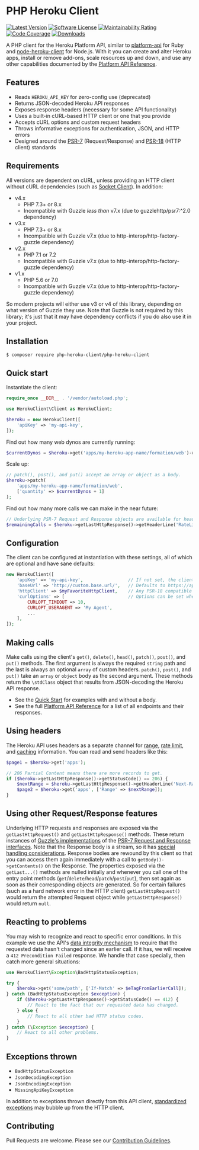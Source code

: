 # PHP Heroku Client
[![Latest Version](https://img.shields.io/github/release/TransitScreen/php-heroku-client.svg)](https://github.com/TransitScreen/php-heroku-client/releases)
[![Software License](https://img.shields.io/badge/license-MIT-brightgreen.svg)](LICENSE)
[![Maintainability Rating](https://sonarcloud.io/api/project_badges/measure?project=TransitScreen_php-heroku-client&metric=sqale_rating)](https://sonarcloud.io/summary/overall?id=TransitScreen_php-heroku-client)
[![Code Coverage](https://img.shields.io/sonar/coverage/TransitScreen_php-heroku-client/master?server=https%3A%2F%2Fsonarcloud.io)](https://sonarcloud.io/summary/overall?id=TransitScreen_php-heroku-client)
[![Downloads](https://img.shields.io/packagist/dt/php-heroku-client/php-heroku-client.svg)](https://packagist.org/packages/php-heroku-client/php-heroku-client)

A PHP client for the Heroku Platform API, similar to [platform-api](https://github.com/heroku/platform-api) for Ruby and [node-heroku-client](https://github.com/heroku/node-heroku-client) for Node.js. With it you can create and alter Heroku apps, install or remove add-ons, scale resources up and down, and use any other capabilities documented by the [Platform API Reference](https://devcenter.heroku.com/articles/platform-api-reference).

## Features
- Reads `HEROKU_API_KEY` for zero-config use (deprecated)
- Returns JSON-decoded Heroku API responses
- Exposes response headers (necessary for some API functionality)
- Uses a built-in cURL-based HTTP client or one that you provide
- Accepts cURL options and custom request headers
- Throws informative exceptions for authentication, JSON, and HTTP errors
- Designed around the [PSR-7](http://www.php-fig.org/psr/psr-7/) (Request/Response) and [PSR-18](https://www.php-fig.org/psr/psr-18/) (HTTP client) standards

## Requirements
All versions are dependent on cURL, unless providing an HTTP client without cURL dependencies (such as [Socket Client](http://docs.php-http.org/en/latest/clients/socket-client.html)). In addition:
- v4.x
  - PHP 7.3+ or 8.x
  - Incompatible with Guzzle _less than_ v7.x (due to guzzlehttp/psr7:^2.0 dependency)
- v3.x
  - PHP 7.3+ or 8.x
  - Incompatible with Guzzle v7.x (due to http-interop/http-factory-guzzle dependency)
- v2.x
  - PHP 7.1 or 7.2
  - Incompatible with Guzzle v7.x (due to http-interop/http-factory-guzzle dependency)
- v1.x
  - PHP 5.6 or 7.0
  - Incompatible with Guzzle v7.x (due to http-interop/http-factory-guzzle dependency)

So modern projects will either use v3 or v4 of this library, depending on what version of Guzzle they use. Note that Guzzle is not required by this library; it's just that it may have dependency conflicts if you do also use it in your project.

## Installation
```
$ composer require php-heroku-client/php-heroku-client
```

## Quick start
Instantiate the client:
```php
require_once __DIR__ . '/vendor/autoload.php';

use HerokuClient\Client as HerokuClient;

$heroku = new HerokuClient([
    'apiKey' => 'my-api-key',
]);
```
Find out how many web dynos are currently running:
```php
$currentDynos = $heroku->get('apps/my-heroku-app-name/formation/web')->quantity;
```
Scale up:
```php
// patch(), post(), and put() accept an array or object as a body.
$heroku->patch(
    'apps/my-heroku-app-name/formation/web',
    ['quantity' => $currentDynos + 1]
);
```
Find out how many more calls we can make in the near future:
```php
// Underlying PSR-7 Request and Response objects are available for header inspection and general debugging.
$remainingCalls = $heroku->getLastHttpResponse()->getHeaderLine('RateLimit-Remaining');
```

## Configuration
The client can be configured at instantiation with these settings, all of which are optional and have sane defaults:
```php
new HerokuClient([
    'apiKey' => 'my-api-key',                 // If not set, the client finds HEROKU_API_KEY (deprecated) or fails
    'baseUrl' => 'http://custom.base.url/',   // Defaults to https://api.heroku.com/
    'httpClient' => $myFavoriteHttpClient,    // Any PSR-18 compatible HTTP client
    'curlOptions' => [                        // Options can be set when using the default HTTP client
        CURLOPT_TIMEOUT => 10,
        CURLOPT_USERAGENT => 'My Agent',
        ...
    ],
]);
```

## Making calls
Make calls using the client's `get()`, `delete()`, `head()`, `patch()`, `post()`, and `put()` methods. The first argument is always the required `string` path and the last is always an optional `array` of custom headers. `patch()`, `post()`, and `put()` take an `array` or `object` body as the second argument. These methods return the `\stdClass` object that results from JSON-decoding the Heroku API response.
- See the [Quick Start](#quick-start) for examples with and without a body.
- See the full [Platform API Reference](https://devcenter.heroku.com/articles/platform-api-reference) for a list of all endpoints and their responses.

## Using headers
The Heroku API uses headers as a separate channel for [range](https://devcenter.heroku.com/articles/platform-api-reference#ranges), [rate limit](https://devcenter.heroku.com/articles/platform-api-reference#rate-limits), and [caching](https://devcenter.heroku.com/articles/platform-api-reference#caching) information. You can read and send headers like this:
```php
$page1 = $heroku->get('apps');

// 206 Partial Content means there are more records to get.
if ($heroku->getLastHttpResponse()->getStatusCode() == 206) {
    $nextRange = $heroku->getLastHttpResponse()->getHeaderLine('Next-Range');
    $page2 = $heroku->get('apps', ['Range' => $nextRange]);
}
```

## Using other Request/Response features
Underlying HTTP requests and responses are exposed via the `getLastHttpRequest()` and `getLastHttpResponse()` methods. These return instances of [Guzzle's implementations](http://docs.guzzlephp.org/en/latest/psr7.html) of the [PSR-7 Request and Response interfaces](http://www.php-fig.org/psr/psr-7/). Note that the Response body is a stream, so it has [special handling considerations](http://docs.guzzlephp.org/en/latest/psr7.html#streams). Response bodies are rewound by this client so that you can access them again immediately with a call to `getBody()->getContents()` on the Response. The properties exposed via the `getLast...()` methods are nulled initially and whenever you call one of the entry point methods (`get`/`delete`/`head`/`patch`/`post`/`put`), then set again as soon as their corresponding objects are generated. So for certain failures (such as a hard network error in the HTTP client) `getLastHttpRequest()` would return the attempted Request object while `getLastHttpResponse()` would return `null`.

## Reacting to problems
You may wish to recognize and react to specific error conditions. In this example we use the API's [data integrity mechanism](https://devcenter.heroku.com/articles/platform-api-reference#data-integrity) to require that the requested data hasn't changed since an earlier call. If it has, we will receive a `412 Precondition Failed` response. We handle that case specially, then catch more general situations:
```php
use HerokuClient\Exception\BadHttpStatusException;

try {
    $heroku->get('some/path', ['If-Match' => $eTagFromEarlierCall]);
} catch (BadHttpStatusException $exception) {
    if ($heroku->getLastHttpResponse()->getStatusCode() == 412) {
        // React to the fact that our requested data has changed.
    } else {
        // React to all other bad HTTP status codes.
    }
} catch (\Exception $exception) {
    // React to all other problems.
}
```

## Exceptions thrown
- `BadHttpStatusException`
- `JsonDecodingException`
- `JsonEncodingException`
- `MissingApiKeyException`

In addition to exceptions thrown directly from this API client, [standardized exceptions](https://www.php-fig.org/psr/psr-18/#clientexceptioninterface) may bubble up from the HTTP client.

## Contributing
Pull Requests are welcome. Please see our [Contribution Guidelines](CONTRIBUTING.md).
